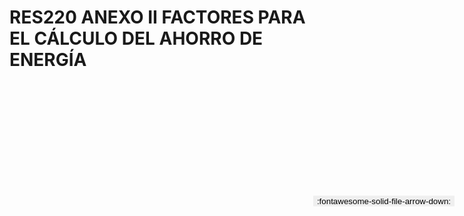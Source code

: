 
# RES220 ANEXO II FACTORES PARA EL CÁLCULO DEL AHORRO DE ENERGÍA

<a href='../RES220 ANEXO II FACTORES PARA EL CÁLCULO DEL AHORRO DE ENERGÍA.pdf' download>
<button class='md-button -primary' 
id='download-btn' style="position: fixed; top: 10%; right: 20px; 
        transform: translateY(-50%); z-index: 1000;  border: none; ">
:fontawesome-solid-file-arrow-down: 
</button>
</a>

<div 
    id='../RES220 ANEXO II FACTORES PARA EL CÁLCULO DEL AHORRO DE ENERGÍA.pdf' 
    data-pdf-url='../RES220 ANEXO II FACTORES PARA EL CÁLCULO DEL AHORRO DE ENERGÍA.pdf'
    style=' width: 100%; height: auto;overflow: auto;'>
</div>

